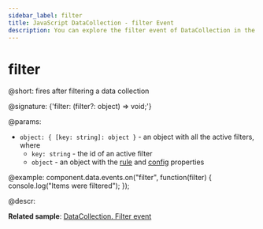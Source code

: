 ```yaml
---
sidebar_label: filter
title: JavaScript DataCollection - filter Event 
description: You can explore the filter event of DataCollection in the documentation of the DHTMLX JavaScript UI library. Browse developer guides and API reference, try out code examples and live demos, and download a free 30-day evaluation version of DHTMLX Suite.
---
```


# filter

@short: fires after filtering a data collection 

@signature: {'filter: (filter?: object) => void;'}

@params:
- `object: { [key: string]: object }` - an object with all the active filters, where
    - `key: string` - the id of an active filter
    - `object` - an object with the [rule](data_collection/api/datacollection_filter_method.md) and [config](data_collection/api/datacollection_filter_method.md) properties

@example:
component.data.events.on("filter", function(filter) {
    console.log("Items were filtered");
});

@descr:

**Related sample**: [DataCollection. Filter event](https://snippet.dhtmlx.com/yerog2b5)